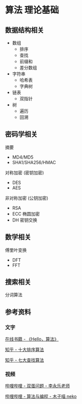 # 算法 理论基础

## 数据结构相关

- 数组
  - 排序
  - 查找
  - 前缀和
  - 差分数组
- 字符串
  - 哈希表
  - 字典树
- 链表
  - 双指针
- 树
  - 遍历
  - 回溯

## 密码学相关

摘要

- MD4/MD5
- SHA1/SHA256/HMAC

对称加密 (密钥加密)

- DES
- AES

非对称加密 (公钥加密)

- RSA
- ECC 椭圆加密
- DH 密钥交换

## 数学相关

傅里叶变换

- DFT
- FFT

## 搜索相关

分词算法

## 参考资料

### 文字

[在线书籍 - 《Hello，算法》](https://www.hello-algo.com/)

[知乎 - 十大排序算法](https://zhuanlan.zhihu.com/p/42586566)

[知乎 - 七大查找算法](https://zhuanlan.zhihu.com/p/64940290)

### 视频

[哔哩哔哩 - 双蛋问题 - 李永乐老师](https://www.bilibili.com/video/BV1KE41137PK)

[哔哩哔哩 - 算法与编程 - 木子喵 neko](https://www.bilibili.com/video/BV1SP4y137E9)
